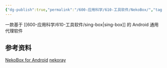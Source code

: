 ```yaml
---
{"dg-publish":true,"permalink":"/600-应用科学/610-工具软件/NekoBox/","tags":["科学上网"],"noteIcon":""}
---
```


一款基于 [[600-应用科学/610-工具软件/sing-box\|sing-box]] 的 Android 通用代理软件


## 参考资料
[NekoBox for Android](https://github.com/MatsuriDayo/NekoBoxForAndroid)
[nekoray](https://github.com/MatsuriDayo/nekoray)